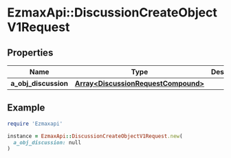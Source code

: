 # EzmaxApi::DiscussionCreateObjectV1Request

## Properties

| Name | Type | Description | Notes |
| ---- | ---- | ----------- | ----- |
| **a_obj_discussion** | [**Array&lt;DiscussionRequestCompound&gt;**](DiscussionRequestCompound.md) |  |  |

## Example

```ruby
require 'Ezmaxapi'

instance = EzmaxApi::DiscussionCreateObjectV1Request.new(
  a_obj_discussion: null
)
```

